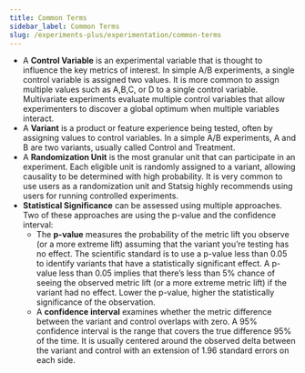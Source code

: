 ```yaml
---
title: Common Terms
sidebar_label: Common Terms
slug: /experiments-plus/experimentation/common-terms
---
```


- A **Control Variable** is an experimental variable that is thought to influence the key metrics of interest. In simple A/B experiments, a single control variable is assigned two values. It is more common to assign multiple values such as A,B,C, or D to a single control variable. Multivariate experiments evaluate multiple control variables that allow experimenters to discover a global optimum when multiple variables interact. 
- A **Variant** is a product or feature experience being tested, often by assigning values to control variables. In a simple A/B experiments, A and B are two variants, usually called Control and Treatment.  
- A **Randomization Unit** is the most granular unit that can participate in an experiment. Each eligible unit is randomly assigned to a variant, allowing causality to be determined with high probability. It is very common to use users as a randomization unit and Statsig highly recommends using users for running controlled experiments. 
- **Statistical Significance** can be assessed using multiple approaches. Two of these approaches are using the p-value and the confidence interval: 
  - The **p-value** measures the probability of the metric lift you observe (or a more extreme lift) assuming that the variant you’re testing has no effect. The scientific standard is to use a p-value less than 0.05 to identify variants that have a statistically significant effect. A p-value less than 0.05 implies that there’s less than 5% chance of seeing the observed metric lift (or a more extreme metric lift) if the variant had no effect. Lower the p-value, higher the statistically significance of the observation. 
  - A **confidence interval** examines whether the metric difference between the variant and control overlaps with zero. A 95% confidence interval is the range that covers the true difference 95% of the time. It is usually centered around the observed delta between the variant and control with an extension of 1.96 standard errors on each side.  

